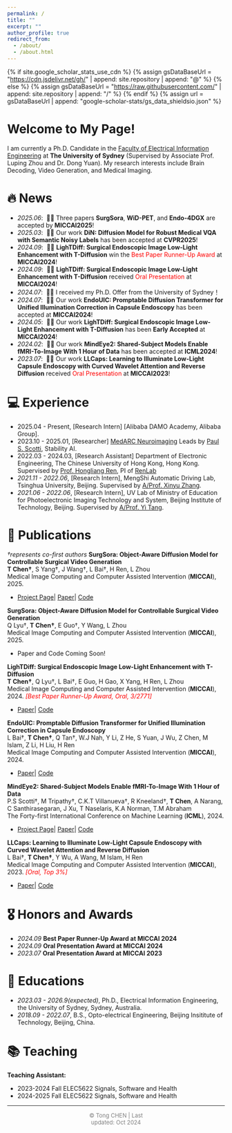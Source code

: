 ```yaml
---
permalink: /
title: ""
excerpt: ""
author_profile: true
redirect_from: 
  - /about/
  - /about.html
---
```


{% if site.google_scholar_stats_use_cdn %}
{% assign gsDataBaseUrl = "https://cdn.jsdelivr.net/gh/" | append: site.repository | append: "@" %}
{% else %}
{% assign gsDataBaseUrl = "https://raw.githubusercontent.com/" | append: site.repository | append: "/" %}
{% endif %}
{% assign url = gsDataBaseUrl | append: "google-scholar-stats/gs_data_shieldsio.json" %}

<span class='anchor' id='about-me'></span>

# **Welcome to My Page!**

I am currently a Ph.D. Candidate in the [Faculty of Electrical Information Engineering](https://www.sydney.edu.au/engineering/about/our-people/research-students/tong-chen-494.html) at **The University of Sydney** (Supervised by Associate Prof. Luping Zhou and Dr. Dong Yuan). My research interests include Brain Decoding, Video Generation, and Medical Imaging.

<!-- <img src="images/my.jpg" alt="sym" width="50%" style="display: block; margin: 0 auto;"> -->


# 🔥 News
- *2025.06*: &nbsp;🎉🎉 Three papers **SurgSora**, **WiD-PET**, and **Endo-4DGX** are accepted by **MICCAI2025**!
- *2025.03*: &nbsp;🎉🎉 Our work **DiN: Diffusion Model for Robust Medical VQA with Semantic Noisy Labels** has been accepted at **CVPR2025**!
- *2024.09*: &nbsp;🎉🎉 **LighTDiff: Surgical Endoscopic Image Low-Light Enhancement with T-Diffusion** win the <span style="color:red;">Best Paper Runner-Up Award</span> at **MICCAI2024**!
- *2024.09*: &nbsp;🎉🎉 **LighTDiff: Surgical Endoscopic Image Low-Light Enhancement with T-Diffusion** received <span style="color:red;">Oral Presentation</span> at **MICCAI2024**!
- *2024.07*: &nbsp;🎉🎉 I received my Ph.D. Offer from the University of Sydney！
- *2024.07*: &nbsp;🎉🎉 Our work **EndoUIC: Promptable Diffusion Transformer for Unified Illumination Correction in Capsule Endoscopy** has been accepted at **MICCAI2024**!
- *2024.05*: &nbsp;🎉🎉 Our work **LighTDiff: Surgical Endoscopic Image Low-Light Enhancement with T-Diffusion** has been **Early Accepted** at **MICCAI2024**!
- *2024.02*: &nbsp;🎉🎉 Our work **MindEye2: Shared-Subject Models Enable fMRI-To-Image With 1 Hour of Data** has been accepted at **ICML2024**!
- *2023.07*: &nbsp;🎉🎉 Our work **LLCaps: Learning to Illuminate Low-Light Capsule Endoscopy with Curved Wavelet Attention and Reverse Diffusion** received <span style="color:red;">Oral Presentation</span> at **MICCAI2023**!
<!-- - *2023.03*: &nbsp;🎉🎉 I received my M.Phil. Offer from the University of Sydney！ -->

# 💻 Experience
- 2025.04 - Present, [Research Intern] [Alibaba DAMO Academy, Alibaba Group].
- 2023.10 - 2025.01, [Researcher] [MedARC Neuroimaging](https://www.medarc.ai/) Leads by [Paul S. Scotti](https://paulscotti.github.io/), Stability AI.
- 2022.03 - 2024.03, [Research Assistant] Department of Electronic Engineering, The Chinese University of Hong Kong, Hong Kong. Supervised by [Prof. Hongliang Ren](https://www.ee.cuhk.edu.hk/en-gb/people/academic-staff/professors/prof-ren-hongliang), PI of [RenLab](http://www.labren.org/mm/)
- *2021.11 - 2022.06*, [Research Intern], MengShi Automatic Driving Lab, Tsinghua University, Beijing. Supervised by [A/Prof. Xinyu Zhang](https://scholar.google.com.hk/citations?user=0Q7pN4cAAAAJ&hl=zh-CN).
- *2021.06 - 2022.06*, [Research Intern], UV Lab of Ministry of Education for Photoelectronic Imaging Technology and System, Beijing Institute of Technology, Beijing. Supervised by [A/Prof. Yi Tang](https://www.researchgate.net/profile/Yi-Tang-73).


# 📝 Publications 
*†represents co-first authors*
**SurgSora: Object-Aware Diffusion Model for Controllable Surgical Video Generation**<br>
**T Chen†**, S Yang†, J Wang†, L Bai†, H Ren, L Zhou<br>
Medical Image Computing and Computer Assisted Intervention (**MICCAI**), 2025. <br>
- [Project Page](https://surgsora.github.io)\| [Paper](https://arxiv.org/abs/2412.14018)\| [Code](https://github.com/DavisMeee/SurgSora)

**SurgSora: Object-Aware Diffusion Model for Controllable Surgical Video Generation**<br>
Q Lyu†, **T Chen†**, E Guo†, Y Wang, L Zhou<br>
Medical Image Computing and Computer Assisted Intervention (**MICCAI**), 2025. <br>
- Paper and Code Coming Soon!

**LighTDiff: Surgical Endoscopic Image Low-Light Enhancement with T-Diffusion**<br>
**T Chen†**, Q Lyu†, L Bai†, E Guo, H Gao, X Yang, H Ren, L Zhou<br>
Medical Image Computing and Computer Assisted Intervention (**MICCAI**), 2024. <span style="color:red;">*[Best Paper Runner-Up Award, Oral, 3/2771]*</span><br>
- [Paper](https://arxiv.org/abs/2405.10550)\| [Code](https://github.com/DavisMeee/LighTDiff)
<!-- -  \| [Demo](https://github.com/lofrienger/Single_SurgicalScene_For_Segmentation) -->


**EndoUIC: Promptable Diffusion Transformer for Unified Illumination Correction in Capsule Endoscopy**<br>
L Bai†, **T Chen†**, Q Tan†, W.J Nah, Y Li, Z He, S Yuan, J Wu, Z Chen, M Islam, Z Li, H Liu, H Ren<br>
Medical Image Computing and Computer Assisted Intervention (**MICCAI**), 2024. <br>
- [Paper](https://arxiv.org/abs/2406.13705)\| [Code](https://github.com/longbai1006/EndoUIC)



**MindEye2: Shared-Subject Models Enable fMRI-To-Image With 1 Hour of Data**<br>
P.S Scotti†, M Tripathy†, C.K.T Villanueva†, R Kneeland†, **T Chen**, A Narang, C Santhirasegaran, J Xu, T Naselaris, K.A Norman, T.M Abraham<br>
The Forty-first International Conference on Machine Learning (**ICML**), 2024.
- [Project Page](https://medarc-ai.github.io/mindeye2/)\| [Paper](https://arxiv.org/abs/2403.11207)\| [Code](https://github.com/MedARC-AI/MindEyeV2)

**LLCaps: Learning to Illuminate Low-Light Capsule Endoscopy with Curved Wavelet Attention and Reverse Diffusion**<br>
L Bai†, **T Chen†**, Y Wu, A Wang, M Islam, H Ren<br>
Medical Image Computing and Computer Assisted Intervention (**MICCAI**), 2023. <span style="color:red;">*[Oral, Top 3%]*</span><br>
- [Paper](https://arxiv.org/pdf/2307.02452)\| [Code](https://github.com/longbai1006/LLCaps)

# 🎖 Honors and Awards
- *2024.09* **Best Paper Runner-Up Award at MICCAI 2024**
- *2024.09* **Oral Presentation Award at MICCAI 2024**
- *2023.07* **Oral Presentation Award at MICCAI 2023**

# 📖 Educations
- *2023.03 - 2026.9(expected)*, Ph.D., Electrical Information Engineering, the University of Sydney, Sydney, Australia.
- *2018.09 - 2022.07*, B.S., Opto-electrical Engineering, Beijing Insititute of Technology, Beijing, China.

# 📚 Teaching
**Teaching Assistant:**
- 2023-2024 Fall ELEC5622 Signals, Software and Health
- 2024-2025 Fall ELEC5622 Signals, Software and Health

<hr class="horizontal-line">
<div style="width: 30%; margin: 0 auto;">
	<script type='text/javascript' id='clustrmaps' src='//cdn.clustrmaps.com/map_v2.js?cl=ffffff&w=a&t=tt&d=pUwp76-FPWZ_9p-R6BSJ--0FAcHR9spdMm0_5h4Eyak'></script>
	<p style="text-align: center; color: grey; font-size: small;">
    &copy; Tong CHEN | Last updated: Oct 2024
	</p>

</div>
		


